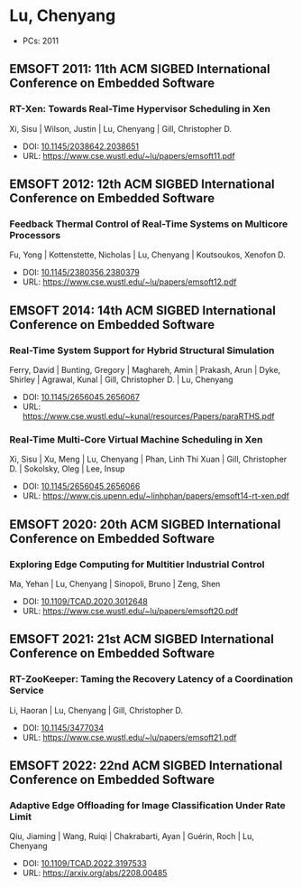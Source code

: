 # Lu, Chenyang

* PCs: 2011

## EMSOFT 2011: 11th ACM SIGBED International Conference on Embedded Software

### RT-Xen: Towards Real-Time Hypervisor Scheduling in Xen
Xi, Sisu | Wilson, Justin | Lu, Chenyang | Gill, Christopher D.
* DOI: [10.1145/2038642.2038651](https://doi.org/10.1145/2038642.2038651)
* URL: <https://www.cse.wustl.edu/~lu/papers/emsoft11.pdf>

## EMSOFT 2012: 12th ACM SIGBED International Conference on Embedded Software

### Feedback Thermal Control of Real-Time Systems on Multicore Processors
Fu, Yong | Kottenstette, Nicholas | Lu, Chenyang | Koutsoukos, Xenofon D.
* DOI: [10.1145/2380356.2380379](https://doi.org/10.1145/2380356.2380379)
* URL: <https://www.cse.wustl.edu/~lu/papers/emsoft12.pdf>

## EMSOFT 2014: 14th ACM SIGBED International Conference on Embedded Software

### Real-Time System Support for Hybrid Structural Simulation
Ferry, David | Bunting, Gregory | Maghareh, Amin | Prakash, Arun | Dyke, Shirley | Agrawal, Kunal | Gill, Christopher D. | Lu, Chenyang
* DOI: [10.1145/2656045.2656067](https://doi.org/10.1145/2656045.2656067)
* URL: <https://www.cse.wustl.edu/~kunal/resources/Papers/paraRTHS.pdf>

### Real-Time Multi-Core Virtual Machine Scheduling in Xen
Xi, Sisu | Xu, Meng | Lu, Chenyang | Phan, Linh Thi Xuan | Gill, Christopher D. | Sokolsky, Oleg | Lee, Insup
* DOI: [10.1145/2656045.2656066](https://doi.org/10.1145/2656045.2656066)
* URL: <https://www.cis.upenn.edu/~linhphan/papers/emsoft14-rt-xen.pdf>

## EMSOFT 2020: 20th ACM SIGBED International Conference on Embedded Software

### Exploring Edge Computing for Multitier Industrial Control
Ma, Yehan | Lu, Chenyang | Sinopoli, Bruno | Zeng, Shen
* DOI: [10.1109/TCAD.2020.3012648](https://doi.org/10.1109/TCAD.2020.3012648)
* URL: <https://www.cse.wustl.edu/~lu/papers/emsoft20.pdf>

## EMSOFT 2021: 21st ACM SIGBED International Conference on Embedded Software

### RT-ZooKeeper: Taming the Recovery Latency of a Coordination Service
Li, Haoran | Lu, Chenyang | Gill, Christopher D.
* DOI: [10.1145/3477034](https://doi.org/10.1145/3477034)
* URL: <https://www.cse.wustl.edu/~lu/papers/emsoft21.pdf>

## EMSOFT 2022: 22nd ACM SIGBED International Conference on Embedded Software

### Adaptive Edge Offloading for Image Classification Under Rate Limit
Qiu, Jiaming | Wang, Ruiqi | Chakrabarti, Ayan | Guérin, Roch | Lu, Chenyang
* DOI: [10.1109/TCAD.2022.3197533](https://doi.org/10.1109/TCAD.2022.3197533)
* URL: <https://arxiv.org/abs/2208.00485>

